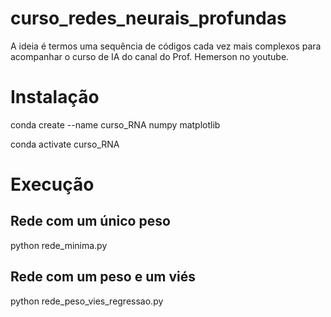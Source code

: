 # curso_redes_neurais_profundas

A ideia é termos uma sequência de códigos cada vez mais complexos para acompanhar o curso de IA do canal do Prof. Hemerson no youtube.

# Instalação

conda create --name curso_RNA numpy matplotlib

conda activate curso_RNA

# Execução

## Rede com um único peso
python rede_minima.py

## Rede com um peso e um viés
python rede_peso_vies_regressao.py 

